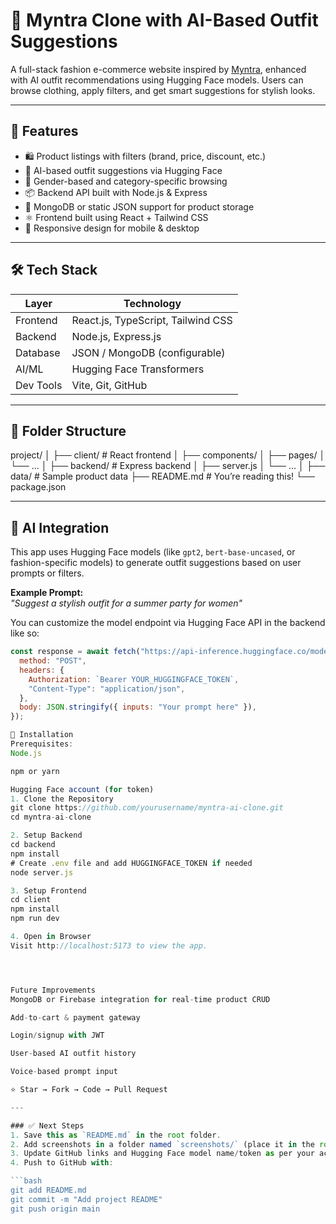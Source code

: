 # 👗 Myntra Clone with AI-Based Outfit Suggestions

A full-stack fashion e-commerce website inspired by [Myntra](https://www.myntra.com/), enhanced with AI outfit recommendations using Hugging Face models. Users can browse clothing, apply filters, and get smart suggestions for stylish looks.

---

## 🚀 Features

- 🛍️ Product listings with filters (brand, price, discount, etc.)
- 🧠 AI-based outfit suggestions via Hugging Face
- 👗 Gender-based and category-specific browsing
- 📦 Backend API built with Node.js & Express
- 💾 MongoDB or static JSON support for product storage
- ⚛️ Frontend built using React + Tailwind CSS
- 📱 Responsive design for mobile & desktop

---

## 🛠 Tech Stack

| Layer       | Technology                      |
|------------|----------------------------------|
| Frontend    | React.js, TypeScript, Tailwind CSS |
| Backend     | Node.js, Express.js             |
| Database    | JSON / MongoDB (configurable)   |
| AI/ML       | Hugging Face Transformers       |
| Dev Tools   | Vite, Git, GitHub               |

---

## 📂 Folder Structure

project/
│
├── client/ # React frontend
│ ├── components/
│ ├── pages/
│ └── ...
│
├── backend/ # Express backend
│ ├── server.js
│ └── ...
│
├── data/ # Sample product data
├── README.md # You’re reading this!
└── package.json


---

## 🤖 AI Integration

This app uses Hugging Face models (like `gpt2`, `bert-base-uncased`, or fashion-specific models) to generate outfit suggestions based on user prompts or filters.

**Example Prompt:**  
_"Suggest a stylish outfit for a summer party for women"_

You can customize the model endpoint via Hugging Face API in the backend like so:

```js
const response = await fetch("https://api-inference.huggingface.co/models/YOUR_MODEL", {
  method: "POST",
  headers: {
    Authorization: `Bearer YOUR_HUGGINGFACE_TOKEN`,
    "Content-Type": "application/json",
  },
  body: JSON.stringify({ inputs: "Your prompt here" }),
});

🔧 Installation
Prerequisites:
Node.js

npm or yarn

Hugging Face account (for token)
1. Clone the Repository
git clone https://github.com/yourusername/myntra-ai-clone.git
cd myntra-ai-clone

2. Setup Backend
cd backend
npm install
# Create .env file and add HUGGINGFACE_TOKEN if needed
node server.js

3. Setup Frontend
cd client
npm install
npm run dev

4. Open in Browser
Visit http://localhost:5173 to view the app.




Future Improvements
MongoDB or Firebase integration for real-time product CRUD

Add-to-cart & payment gateway

Login/signup with JWT

User-based AI outfit history

Voice-based prompt input

⭐ Star → Fork → Code → Pull Request

---

### ✅ Next Steps
1. Save this as `README.md` in the root folder.
2. Add screenshots in a folder named `screenshots/` (place it in the root too).
3. Update GitHub links and Hugging Face model name/token as per your actual usage.
4. Push to GitHub with:

```bash
git add README.md
git commit -m "Add project README"
git push origin main
